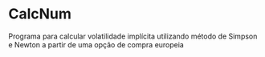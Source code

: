 # CalcNum

Programa para calcular volatilidade implícita utilizando método de Simpson e Newton a partir de uma opção de compra europeia 
